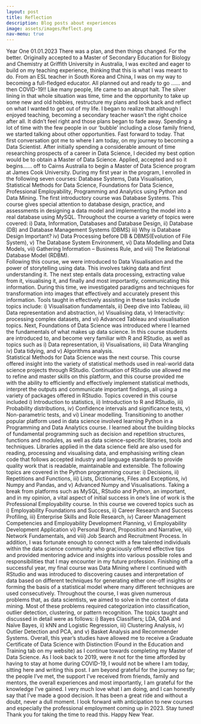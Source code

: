 ```yaml
---
layout: post
title: Reflection
description: Blog posts about experiences
image: assets/images/Reflect.png
nav-menu: true
---
```

Year One
01.01.2023
There was a plan, and then things changed. For the better. 
Originally accepted to a Master of Secondary Education for Biology and Chemistry at Griffith University in Australia, I was excited and eager to build on my teaching experience, thinking that this is what I was meant to do. From an ESL teacher in South Korea and China, I was on my way to becoming a full-fledged educator. All planned out and ready to go …… and then COVID-19!! Like many people, life came to an abrupt halt.  The silver lining in that whole situation was time, time and the opportunity to take up some new and old hobbies, restructure my plans and look back and reflect on what I wanted to get out of my life. I began to realize that although I enjoyed teaching, becoming a secondary teacher wasn’t the right choice after all. It didn’t feel right and those plans began to fade away. Spending a lot of time with the few people in our ‘bubble’ including a close family friend, we started talking about other opportunities. Fast forward to today. That first conversation got me to where I am today, on my journey to becoming a Data Scientist.  After initially spending a considerable amount of time researching prospects of a career in Data Science, I decided my best option would be to obtain a Master of Data Science. Applied, accepted and so it begins…… off to Cairns Australia to begin a Master of Data Science program at James Cook University.
During my first year in the program, I enrolled in the following seven courses: Database Systems, Data Visualisation, Statistical Methods for Data Science, Foundations for Data Science, Professional Employability, Programming and Analytics using Python and Data Mining. 
The first introductory course was Database Systems. This course gives special attention to database design, practice, and assessments in designing a data model and implementing the model into a real database using MySQL. Throughout the course a variety of topics were covered: i) Data, Information, Databases and Database Design, ii) Database (DB) and Database Management Systems (DBMS) iii) Why is Database Design Important? iv) Data Processing before DB & DBMS(Evolution of File System), v) The Database System Environment, vi) Data Modelling and Data Models, vii) Gathering Information – Business Rule, and viii) The Relational Database Model (RDBM).  
Following this course, we were introduced to Data Visualisation and the power of storytelling using data. This involves taking data and first understanding it. The next step entails data processing, extracting value from it, visualising it, and finally and most importantly, communicating this information. During this time, we investigated paradigms and techniques for transformation into images that effectively and accurately present this information. Tools taught in effectively assisting in these tasks include topics include: i) Visualisation fundamentals, ii) Deep dive into Tableau, iii) Data representation and abstraction, iv) Visualising data, v) Interactivity: processing complex datasets, and vi) Advanced Tableau and visualisation topics.
Next, Foundations of Data Science was introduced where I learned the fundamentals of what makes up data science. In this course students are introduced to, and become very familiar with R and RStudio, as well as topics such as i) Data representation, ii) Visualisations, iii) Data Wrangling iv) Data tidying, and v) Algorithms analysis.  
Statistical Methods for Data Science was the next course. This course offered insight into the variety of statistical methods used in real-world data science projects through RStudio. Continuation of RStudio use allowed me to refine and master skills on this platform, and this course provided me with the ability to efficiently and effectively implement statistical methods, interpret the outputs and communicate important findings, all using a variety of packages offered in RStudio. Topics covered in this course included i) Introduction to statistics, ii) Introduction to R and RStudio, iii) Probability distributions, iv) Confidence intervals and significance tests, v) Non-parametric tests, and vi) Linear modelling. 
Transitioning to another popular platform used in data science involved learning Python in a Programming and Data Analytics course.  I learned about the building blocks of fundamental programming such as decision and repetition structures, functions and modules, as well as data science-specific libraries, tools and techniques. Libraries applied in the data science field are also used for reading, processing and visualising data, and emphasising writing clean code that follows accepted industry and language standards to provide quality work that is readable, maintainable and extensible. The following topics are covered in the Python programming course:  i) Decisions, ii) Repetitions and Functions, iii) Lists, Dictionaries, Files and Exceptions, iv) Numpy and Pandas, and v) Advanced Numpy and Visualisations. 
Taking a break from platforms such as MySQL, RStudio and Python, an important, and in my opinion, a vital aspect of initial success in one’s line of work is the Professional Employability course. In this course we covered topics such as i) Employability Foundations and Success, ii) Career Research and Success Profiling, iii) Enterprise Skills and Role Research, iv) Career Management Competencies and Employability Development Planning, v) Employability Development Application vi) Personal Brand, Proposition and Narrative, vii) Network Fundamentals, and viii) Job Search and Recruitment Process. In addition, I was fortunate enough to connect with a few talented individuals within the data science community who graciously offered effective tips and provided mentoring advice and insights into various possible roles and responsibilities that I may encounter in my future profession. 
Finishing off a successful year, my final course was Data Mining where I continued with RStudio and was introduced to discovering causes and interpretation of data based on different techniques for generating either one-off insights or forming the basis of a statistical model where many different techniques are used consecutively. Throughout the course, I was given numerous problems that, as data scientists, we aimed to solve in the context of data mining. Most of these problems required categorization into classification, outlier detection, clustering, or pattern recognition. The topics taught and discussed in detail were as follows: i) Bayes Classifiers; LDA, QDA and Naïve Bayes, ii) kNN and Logistic Regression, iii) Clustering Analysis, iv) Outlier Detection and PCA, and v) Basket Analysis and Recommender Systems. 
Overall, this year’s studies have allowed me to receive a Graduate Certificate of Data Science with Distinction (Found in the Education and Training tab on my website) as I continue towards completing my Master of Data Science. As I look back to 2019, were it not for the time afforded by having to stay at home during COVID-19, I would not be where I am today, sitting here and writing this post. I am beyond grateful for the journey so far; the people I’ve met, the support I’ve received from friends, family and mentors, the overall experiences and most importantly, I am grateful for the knowledge I’ve gained. I very much love what I am doing, and I can honestly say that I’ve made a good decision. It has been a great ride and without a doubt, never a dull moment. I look forward with anticipation to new courses and especially the professional employment coming up in 2023. Stay tuned!
Thank you for taking the time to read this. Happy New Year.
